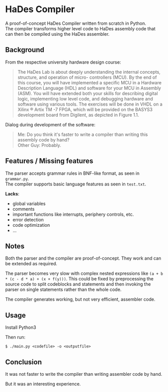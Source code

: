# HaDes Compiler

A proof-of-concept HaDes Compiler written from scratch in Python.<br/>
The compiler transforms higher level code to HaDes assembly code that can then be compiled using the HaDes assembler.

## Background

From the respective university hardware design course:

> The HaDes Lab is about deeply understanding the internal concepts, structure, and operation of micro-
> controllers (MCU). By the end of this course, you will have implemented a specific MCU in a Hardware
> Description Language (HDL) and software for your MCU in Assembly (ASM). You will have extended
> both your skills for describing digital logic, implementing low level code, and debugging hardware and
> software using various tools. The exercises will be done in VHDL on a Xilinx ® Artix TM -7 FPGA, which will
> be provided on the BASYS3 development board from Digilent, as depicted in Figure 1.1.

Dialog during development of the software:

> Me: Do you think it's faster to write a compiler than writing this assembly code by hand?<br/>
> Other Guy: Probably.


## Features / Missing features
The parser accepts grammar rules in BNF-like format, as seen in `grammar.py`.<br/>
The compiler supports basic language features as seen in `test.txt`.

**Lacks**:

* global variables
* comments
* important functions like interrupts, periphery controls, etc.
* error detection
* code optimization
* ...

## Notes

Both the parser and the compiler are proof-of-concept. They work and can be extended as required.

The parser becomes very slow with complex nested expressions like `(a + b * (c - d * a) + (x + f(y)))`.
This could be fixed by preprocessing the source code to split codeblocks and statements and then invoking the parser on single statements rather than the whole code.

The compiler generates working, but not very efficient, assembler code.

## Usage

Install Python3

Then run:
```
$ ./main.py <codefile> -o <outputfile>
```


## Conclusion
It was not faster to write the compiler than writing assembler code by hand.

But it was an interesting experience.
